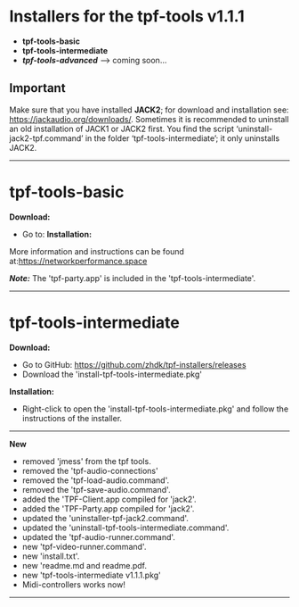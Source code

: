 # Installers for the tpf-tools v1.1.1
* **tpf-tools-basic**
* **tpf-tools-intermediate**
* **_tpf-tools-advanced_** --> coming soon...

## Important

Make sure that you have installed **JACK2**; for download and installation see: https://jackaudio.org/downloads/. Sometimes it is recommended to uninstall an old installation of JACK1 or JACK2 first. You find the script ‘uninstall-jack2-tpf.command’ in the folder ‘tpf-tools-intermediate’; it only uninstalls JACK2.

----

# tpf-tools-basic

**Download:**
* Go to:
**Installation:**


More information and instructions can be found at:<https://networkperformance.space>

***Note:*** The 'tpf-party.app' is included in the 'tpf-tools-intermediate'.

-----


# tpf-tools-intermediate 

**Download:**
* Go to GitHub: <https://github.com/zhdk/tpf-installers/releases>
* Download the 'install-tpf-tools-intermediate.pkg'


**Installation:**
* Right-click to open the 'install-tpf-tools-intermediate.pkg' and follow the instructions of the installer.

-----

**New**
* removed 'jmess' from the tpf tools. 
* removed the 'tpf-audio-connections' 
* removed the 'tpf-load-audio.command'.
* removed the 'tpf-save-audio.command'.
* added the 'TPF-Client.app compiled for 'jack2'. 
* added the 'TPF-Party.app compiled for 'jack2'. 
* updated the 'uninstaller-tpf-jack2.command'.
* updated the 'uninstall-tpf-tools-intermediate.command'.
* updated the 'tpf-audio-runner.command'.
* new 'tpf-video-runner.command'.
* new 'install.txt'.
* new 'readme.md and readme.pdf.
* new 'tpf-tools-intermediate v1.1.1.pkg'
* Midi-controllers works now!


  
----
